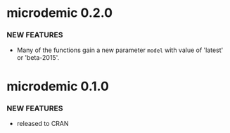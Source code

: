 microdemic 0.2.0
================

### NEW FEATURES

* Many of the functions gain a new parameter `model` with value of 
'latest' or 'beta-2015'. 


microdemic 0.1.0
================

### NEW FEATURES

* released to CRAN
